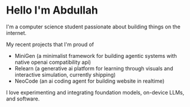 # Hello I'm Abdullah

I'm a computer science student passionate about building things on the internet. 

My recent projects that I'm proud of 
- MiniGen (a minimalist framework for building agentic systems with native openai compatibility api)
- Relearn (a generative ai platform for learning through visuals and interactive simulation, currently shipping)
- NeoCode (an ai coding agent for building website in realtime)

I love experimenting and integrating foundation models, on-device LLMs, and software. 
